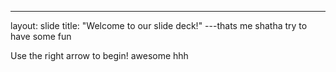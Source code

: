---
layout: slide
title: "Welcome to our slide deck!"
---thats me shatha try to have some fun

Use the right arrow to begin!
awesome hhh